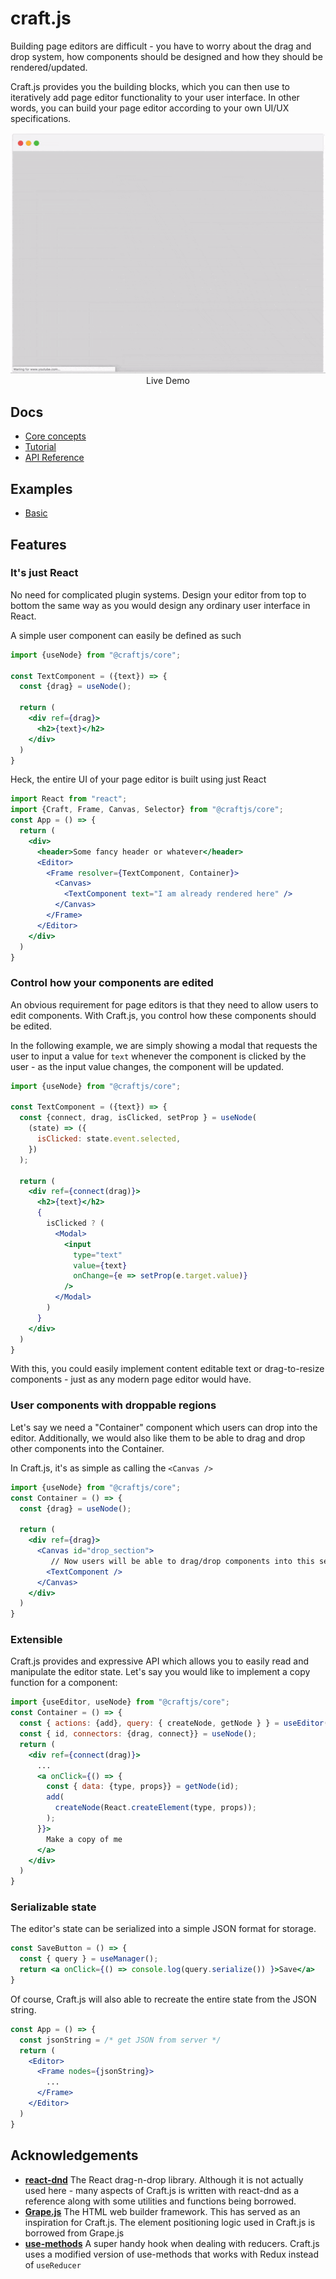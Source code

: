 # craft.js

Building page editors are difficult - you have to worry about the drag and drop system, how components should be designed and how they should be rendered/updated.

Craft.js provides you the building blocks, which you can then use to iteratively add page editor functionality to your user interface. In other words, you can build your page editor according to your own UI/UX specifications.

<div align="center">
  <a href="https://craft.js.org">
    <img alt="styled-components" src="assets/readme-demo.gif"/>
  </a>
  <a herf="https://craft.js.org">Live Demo</a>
</div>


## Docs
- [Core concepts](https://craft.js.org/r/docs/concepts/nodes)
- [Tutorial](https://craft.js.org/r/docs/basic-tutorial)
- [API Reference](https://craft.js.org/r/docs/api/editor-state)

## Examples
- [Basic](https://craft.js.org/examples/basic)

## Features
### It's just React
No need for complicated plugin systems. Design your editor from top to bottom the same way as you would design any ordinary user interface in React.

A simple user component can easily be defined as such
```jsx
import {useNode} from "@craftjs/core";

const TextComponent = ({text}) => {
  const {drag} = useNode();

  return (
    <div ref={drag}>
      <h2>{text}</h2>
    </div>
  )
}
```

Heck, the entire UI of your page editor is built using just React 
```jsx
import React from "react";
import {Craft, Frame, Canvas, Selector} from "@craftjs/core";
const App = () => {
  return (
    <div>
      <header>Some fancy header or whatever</header>
      <Editor>
        <Frame resolver={TextComponent, Container}>  
          <Canvas>
            <TextComponent text="I am already rendered here" />
          </Canvas>
        </Frame>
      </Editor>
    </div>
  )
}
```

### Control how your components are edited
An obvious requirement for page editors is that they need to allow users to edit components. With Craft.js, you control how these components should be edited. 

In the following example, we are simply showing a modal that requests the user to input a value for `text` whenever the component is clicked by the user - as the input value changes, the component will be updated. 

```jsx
import {useNode} from "@craftjs/core";

const TextComponent = ({text}) => {
  const {connect, drag, isClicked, setProp } = useNode(
    (state) => ({ 
      isClicked: state.event.selected,
    })
  );

  return (
    <div ref={connect(drag)}>
      <h2>{text}</h2>
      {
        isClicked ? (
          <Modal>
            <input 
              type="text" 
              value={text} 
              onChange={e => setProp(e.target.value)} 
            />
          </Modal>
        )
      }
    </div>
  )
}
```
With this, you could easily implement content editable text or drag-to-resize components - just as any modern page editor would have.

### User components with droppable regions
Let's say we need a "Container" component which users can drop into the editor. Additionally, we would also like them to be able to drag and drop other components into the Container. 

In Craft.js, it's as simple as calling the `<Canvas />`

```jsx
import {useNode} from "@craftjs/core";
const Container = () => {
  const {drag} = useNode();

  return (
    <div ref={drag}>
      <Canvas id="drop_section">
         // Now users will be able to drag/drop components into this section
        <TextComponent />
      </Canvas>
    </div>
  )
}
```

### Extensible
Craft.js provides and expressive API which allows you to easily read and manipulate the editor state. Let's say you would like to implement a copy function for a component:
```jsx
import {useEditor, useNode} from "@craftjs/core";
const Container = () => {
  const { actions: {add}, query: { createNode, getNode } } = useEditor();
  const { id, connectors: {drag, connect}} = useNode();
  return (
    <div ref={connect(drag)}>
      ...
      <a onClick={() => {
        const { data: {type, props}} = getNode(id);
        add(
          createNode(React.createElement(type, props));
        );
      }}>
        Make a copy of me
      </a>
    </div>
  )
}

```

### Serializable state
The editor's state can be serialized into a simple JSON format for storage. 

```jsx
const SaveButton = () => {
  const { query } = useManager();
  return <a onClick={() => console.log(query.serialize()) }>Save</a>
}
```

Of course, Craft.js will also able to recreate the entire state from the JSON string.
```jsx
const App = () => {
  const jsonString = /* get JSON from server */
  return (
    <Editor>
      <Frame nodes={jsonString}>
        ...
      </Frame>
    </Editor>
  )
}
```

## Acknowledgements

- **[react-dnd](https://github.com/react-dnd/react-dnd)** The React drag-n-drop library. 
Although it is not actually used here - many aspects of Craft.js is written with react-dnd as a reference along with some utilities and functions being borrowed. 
- **[Grape.js](https://github.com/artf/grapesjs)** The HTML web builder framework. This has served as an inspiration for Craft.js. The element positioning logic used in Craft.js is borrowed from Grape.js
- **[use-methods](https://github.com/pelotom/use-methods)** A super handy hook when dealing with reducers. Craft.js uses a modified version of use-methods that works with Redux instead of `useReducer`


